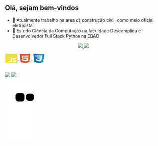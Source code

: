 ## Olá, sejam bem-vindos



- 🔭 Atualmente trabalho na area dá construção civil, como meio oficial eletricista
- 🌱 Estudo Ciência da Computação na faculdade Descomplica e Desenvolvedor Full Stack Python na EBAC

<div align="center">
  <a href="https://github.com/lucas-cristian">
  <img height="180em" src="https://github-readme-stats.vercel.app/api?username=lucas-cristian&show_icons=true&theme=dark&include_all_commits=true&count_private=true"/>
  <img height="180em" src="https://github-readme-stats.vercel.app/api/top-langs/?username=lucas-cristian&layout=compact&langs_count=7&theme=dark"/>
</div>
  <div style="display: inline_block"><br>
  <img align="center" alt="Rafa-Js" height="30" width="40" src="https://raw.githubusercontent.com/devicons/devicon/master/icons/javascript/javascript-plain.svg">
  <img align="center" alt="Rafa-HTML" height="30" width="40" src="https://raw.githubusercontent.com/devicons/devicon/master/icons/html5/html5-original.svg">
  <img align="center" alt="Rafa-CSS" height="30" width="40" src="https://raw.githubusercontent.com/devicons/devicon/master/icons/css3/css3-original.svg">
 
</div>
  
 
 ##
 
<div> 
<a href="https://www.linkedin.com/in/lucas-cristian-868782180" target="_blank"><img src="https://img.shields.io/badge/-LinkedIn-%230077B5?style=for-the-badge&logo=linkedin&logoColor=white" target="_blank"></a> 
 <a href="https://www.instagram.com/lukacristian/" target="_blank"><img src="https://img.shields.io/badge/-Instagram-%23E4405F?style=for-the-badge&logo=instagram&logoColor=white" target="_blank"></a>
  
   ![Snake animation](https://github.com/lucas-cristian/lucas-cristian/blob/output/github-contribution-grid-snake.svg)
  
  </div>
 
